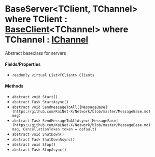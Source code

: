 # BaseServer<TClient, TChannel> where TClient : [BaseClient](https://github.com/KaiNet-X/Network/blob/master/BaseClient.md)\<TChannel> where TChannel : [IChannel](https://github.com/KaiNet-X/Network/blob/master/IChannel.md)

Abstract baseclass for servers

#### Fields/Properties
- `readonly virtual List<TClient> Clients`

#### Methods
- `abstract void Start()`
- `abstract Task StartAsync()`
- `abstract void SendMessageToAll([MessageBase](https://github.com/KaiNet-X/Network/blob/master/MessageBase.md) msg)`
- `abstract Task SendMessageToAllAsync([MessageBase](https://github.com/KaiNet-X/Network/blob/master/MessageBase.md) msg, CancellationToken token = default)`
- `abstract void ShutDown()`
- `abstract Task ShutDownAsync()`
- `abstract void Stop()`
- `abstract Task StopAsync()`